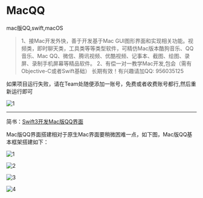 # MacQQ
mac版QQ,swift,macOS

> 1、接Mac开发外快，善于开发基于Mac GUI图形界面和实现相关功能。视频类，即时聊天类，工具类等等类型软件，可精仿Mac版本酷狗音乐、QQ音乐、Mac QQ、微信、腾讯视频、优酷视频、记事本、截图、绘图、录屏、录制手机屏幕等精品软件。 
2、有偿一对一教学Mac开发,包会（需有Objective-C或者Swift基础） 
长期有效！有兴趣请加QQ: 956035125


如果项目运行失败，请在Team处随便添加一账号，免费或者收费账号都行,然后重新运行即可

![1](https://github.com/shibiao/MacQQ/blob/master/WX20170713-100224.png)

***

简书：[Swift3开发Mac版QQ界面](http://www.jianshu.com/p/024662ac5bdd)

Mac版QQ界面搭建相对于原生Mac界面要稍微困难一点，如下图，Mac版QQ基本框架搭建如下：

![1](https://github.com/shibiao/MacQQ/blob/master/26.gif)

![2](https://github.com/shibiao/MacQQ/blob/master/QQ20170623-091135.png)

![3](https://github.com/shibiao/MacQQ/blob/master/QQ20170623-091143.png)

![4](https://github.com/shibiao/MacQQ/blob/master/QQ20170623-091155.png)
